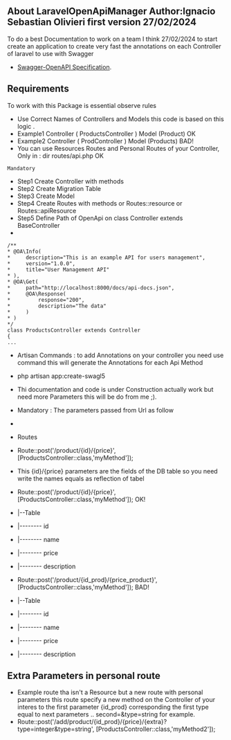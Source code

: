 
## About LaravelOpenApiManager Author:Ignacio Sebastian Olivieri first version  27/02/2024

To do a best Documentation to work on a team I think 27/02/2024 to start create an application to create very fast the annotations on each Controller of laravel to use with Swagger

- [Swagger-OpenAPI Specification](https://swagger.io/docs/specification/about/).

## Requirements

To work with this Package is essential observe rules 

- Use Correct Names of Controllers and Models this code is based on this logic . 
- Example1 Controller ( ProductsController ) Model (Product) OK
- Example2 Controller ( ProdController ) Model (Products) BAD! 
- You can use Resources Routes and Personal Routes of your Controller, Only in : dir routes/api.php OK

`` Mandatory ``
- Step1 Create Controller with methods
- Step2 Create Migration Table 
- Step3 Create Model 
- Step4 Create Routes with methods or Routes::resource or Routes::apiResource 
- Step5 Define Path of OpenApi on class Controller extends BaseController
- 
````
/**
* @OA\Info(
*     description="This is an example API for users management",
*     version="1.0.0",
*     title="User Management API"
* ),
* @OA\Get(
*     path="http://localhost:8000/docs/api-docs.json",
*     @OA\Response(
*         response="200",
*         description="The data"
*     )
* )
*/
class ProductsController extends Controller
{
...
````



- Artisan Commands : to add Annotations on your controller you need use command this will generate the Annotations for each Api Method

- php artisan app:create-swagl5

- Thi documentation and code is under Construction actually work but need more Parameters this will be do from me ;).
- Mandatory : The parameters passed from Url as follow 
- 
- Routes
- Route::post('/product/{id}/{price}', [ProductsController::class,'myMethod']);
- This {id}/{price} parameters are the fields of the DB table so you need write the names equals as reflection of tabel


- Route::post('/product/{id}/{price}', [ProductsController::class,'myMethod']);  OK!
- |--Table 
- |-------- id
- |-------- name
- |-------- price
- |-------- description

- Route::post('/product/{id_prod}/{price_product}', [ProductsController::class,'myMethod']);  BAD!
- |--Table
- |-------- id
- |-------- name
- |-------- price
- |-------- description

## Extra Parameters in personal route
- Example route tha isn't a Resource but a new route with personal parameters this route specify a new method on the Controller of your interes to the first parameter {id_prod} corresponding the first type equal to next parameters .. second=&type=string for example. 
-  Route::post('/add/product/{id_prod}/{price}/{extra}?type=integer&type=string', [ProductsController::class,'myMethod2']);
